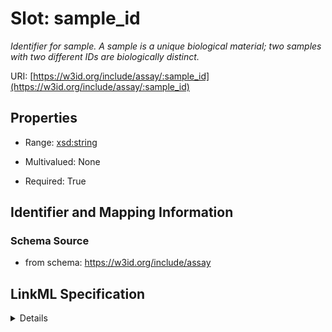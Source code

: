 # Slot: sample_id
_Identifier for sample. A sample is a unique biological material; two samples with two different IDs are biologically distinct._


URI: [https://w3id.org/include/assay/:sample_id](https://w3id.org/include/assay/:sample_id)



<!-- no inheritance hierarchy -->




## Properties

* Range: [xsd:string](xsd:string)
* Multivalued: None



* Required: True





## Identifier and Mapping Information







### Schema Source


* from schema: https://w3id.org/include/assay




## LinkML Specification

<details>
```yaml
name: sample_id
definition_uri: include:sample_id
description: Identifier for sample. A sample is a unique biological material; two
  samples with two different IDs are biologically distinct.
title: Sample Id
from_schema: https://w3id.org/include/assay
rank: 1000
alias: sample_id
domain_of:
- Biospecimen
range: string
required: true

```
</details>